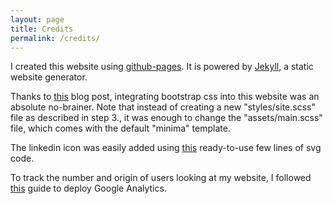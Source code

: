```yaml
---
layout: page
title: Credits
permalink: /credits/
---
```


I created this website using [github-pages](https://pages.github.com). It is powered by [Jekyll](https://github.com/jekyll/jekyll), a static website generator.

Thanks to [this](http://veithen.github.io/2015/03/26/jekyll-bootstrap.html) blog post, integrating bootstrap css into this website was an absolute no-brainer. Note that instead of creating a new "styles/site.scss" file as described in step 3., it was enough to change the "assets/main.scss" file,
which comes with the default "minima" template.

The linkedin icon was easily added using [this](https://gist.github.com/rashivkp/71a56304fecc6def1fa3) ready-to-use few lines of svg code.

To track the number and origin of users looking at my website, I followed [this](https://michaelsoolee.com/google-analytics-jekyll/) guide to deploy Google Analytics.
